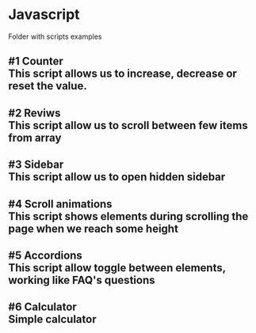 # Javascript
Folder with scripts examples

<b>#1 Counter</b><br />
This script allows us to increase, decrease or reset the value.
----------------------------------------------------------------------------------------
<b>#2 Reviws</b><br />
This script allow us to scroll between few items from array
----------------------------------------------------------------------------------------
<b>#3 Sidebar</b><br />
This script allow us to open hidden sidebar 
----------------------------------------------------------------------------------------
<b>#4 Scroll animations</b><br />
This script shows elements during scrolling the page when we reach some height
----------------------------------------------------------------------------------------
<b>#5 Accordions</b><br />
This script allow toggle between elements, working like FAQ's questions
----------------------------------------------------------------------------------------
<b>#6 Calculator</b><br />
Simple calculator
----------------------------------------------------------------------------------------

